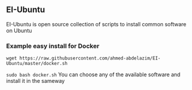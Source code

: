 ## EI-Ubuntu

EI-Ubuntu is open source collection of scripts to install common software on Ubuntu
### Example easy install for Docker
`wget https://raw.githubusercontent.com/ahmed-abdelazim/EI-Ubuntu/master/docker.sh`

`sudo bash docker.sh`
You can choose any of the available software and install it in the sameway
